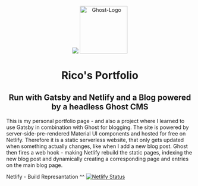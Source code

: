 <p align="center">
  <a href="https://www.gatsbyjs.org">
    <path d="M14,0C6.3,0,0,6.3,0,14s6.3,14,14,14s14-6.3,14-14S21.7,0,14,0z M6.2,21.8c-2.1-2.1-3.2-4.9-3.2-7.6L13.9,25 C11.1,24.9,8.3,23.9,6.2,21.8z M16.4,24.7L3.3,11.6C4.4,6.7,8.8,3,14,3c3.7,0,6.9,1.8,8.9,4.5l-1.5,1.3C19.7,6.5,17,5,14,5 c-3.9,0-7.2,2.5-8.5,6L17,22.5c2.9-1,5.1-3.5,5.8-6.5H18v-2h7C25,19.2,21.3,23.6,16.4,24.7z" fill="#663399"></path>
  </a>
  <a style={width: 30vw}href="https://www.netlify.com">
  <img style={width: 30vw} src="https://www.netlify.com/img/global/badges/netlify-color-bg.svg"/>
<a title="https://ghost.org [Public domain], via Wikimedia Commons" href="https://commons.wikimedia.org/wiki/File:Ghost-Logo.svg"><img width="128" alt="Ghost-Logo" src="https://upload.wikimedia.org/wikipedia/commons/thumb/f/fa/Ghost-Logo.svg/128px-Ghost-Logo.svg.png"></a>
</p>
<h1 align="center">
  Rico's Portfolio
</h1>
<h2 align="center">
 Run with Gatsby and Netlify and a Blog powered by a headless Ghost CMS
</h2>

This is my personal portfolio page - and also a project where I learned to use Gatsby in combination with Ghost for blogging. 
The site is powered by server-side-pre-rendered Material UI components and hosted for free on Netlify. Therefore it is a static serverless website, that only gets updated when something actually changes, like when I add a new blog post. Ghost then fires a web hook - making Netlify rebuild the static pages, indexing the new blog post and dynamically creating a corresponding page and entries on the main blog page.

Netlify - Build Represantation ^^ 
[![Netlify Status](https://api.netlify.com/api/v1/badges/41b3c4f9-5403-4937-9b4b-3939d5fb93f7/deploy-status)](https://app.netlify.com/sites/rtrebeljahr/deploys)



